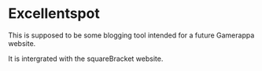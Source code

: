 # Excellentspot
This is supposed to be some blogging tool intended for a future Gamerappa website.

It is intergrated with the squareBracket website.